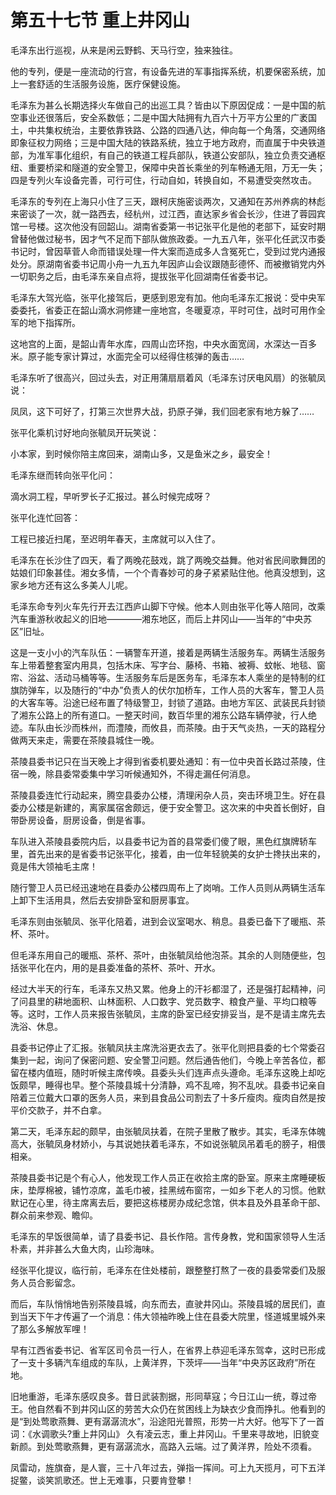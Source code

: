 # 第五十七节 重上井冈山

毛泽东出行巡视，从来是闲云野鹤、天马行空，独来独往。

他的专列，便是一座流动的行宫，有设备先进的军事指挥系统，机要保密系统，加上一套舒适的生活服务设施，医疗保健设施。

毛泽东为甚么长期选择火车做自己的出巡工具？皆由以下原因促成：一是中国的航空事业还很落后，安全系数低；二是中国大陆拥有九百六十万平方公里的广袤国土，中共集权统治，主要依靠铁路、公路的四通八达，伸向每一个角落，交通网络即象征权力网络；三是中国大陆的铁路系统，独立于地方政府，而直属于中央铁道部，为准军事化组织，有自己的铁道工程兵部队，铁道公安部队，独立负责交通枢纽、重要桥梁和隧道的安全警卫，保障中央首长乘坐的列车畅通无阻，万无一失；四是专列火车设备完善，可行可住，行动自如，转换自如，不易遭受突然攻击。

毛泽东的专列在上海只小住了三天，跟柯庆施密谈两次，又通知在苏州养病的林彪来密谈了一次，就一路西去，经杭州，过江西，直达家乡省会长沙，住进了蓉园宾馆一号楼。这次他没有回韶山。湖南省委第一书记张平化是他的老部下，延安时期曾替他做过秘书，因才气不足而下部队做旅政委。一九五八年，张平化任武汉市委书记时，曾因草菅人命而错误处理一件大案而造成多人含冤死亡，受到过党内通报处分。原湖南省委书记周小舟一九五九年因庐山会议跟随彭德怀、而被撤销党内外一切职务之后，由毛泽东亲自点将，提拔张平化回湖南任省委书记。

毛泽东大驾光临，张平化接驾后，更感到恩宠有加。他向毛泽东汇报说：受中央军委委托，省委正在韶山滴水洞修建一座地宫，冬暖夏凉，平时可住，战时可用作全军的地下指挥所。

这地宫的上面，是韶山青年水库，四周山峦环抱，中央水面宽阔，水深达一百多米。原子能专家计算过，水面完全可以经得住核弹的轰击……

毛泽东听了很高兴，回过头去，对正用蒲扇扇着风（毛泽东讨厌电风扇）的张毓凤说：

凤凤，这下可好了，打第三次世界大战，扔原子弹，我们回老家有地方躲了……

张平化乘机讨好地向张毓凤开玩笑说：

小本家，到时候你陪主席回来，湖南山多，又是鱼米之乡，最安全！

毛泽东继而转向张平化问：

滴水洞工程，早听罗长子汇报过。甚么时候完成呀？

张平化连忙回答：

工程已接近扫尾，至迟明年春天，主席就可以入住了。

毛泽东在长沙住了四天，看了两晚花鼓戏，跳了两晚交益舞。他对省民间歌舞团的姑娘们印象甚佳。湘女多情，一个个青春妙可的身子紧紧贴住他。他真没想到，这家乡地方还有这么多美人儿呢。

毛泽东命专列火车先行开去江西庐山脚下守候。他本人则由张平化等人陪同，改乘汽车重游秋收起义的旧地————湘东地区，而后上井冈山——当年的“中央苏区”旧址。

这是一支小小的汽车队伍：一辆警车开道，接着是两辆生活服务车。两辆生活服务车上带着整套室内用具，包括木床、写字台、藤椅、书箱、被褥、蚊帐、地毯、窗帘、浴盆、活动马桶等等。生活服务车后是医务车，毛泽东本人乘坐的是特制的红旗防弹车，以及随行的“中办”负责人的伏尔加桥车，工作人员的大客车，警卫人员的大客车等。沿途已经布置了特级警卫，封锁了道路。由地方军区、武装民兵封锁了湘东公路上的所有道口。一整天时间，数百华里的湘东公路车辆停驶，行人绝迹。车队由长沙而株州，而澧陵，而攸县，而茶陵。由于天气炎热，一天的路程分做两天来走，需要在茶陵县城住一晚。

茶陵县委书记只在当天晚上才得到省委机要处通知：有一位中央首长路过茶陵，住宿一晚，除县委常委集中学习听候通知外，不得走漏任何消息。

茶陵县委连忙行动起来，腾空县委办公楼，清理闲杂人员，突击环境卫生。好在县委办公楼是新建的，离家属宿舍颇远，便于安全警卫。这次来的中央首长倒好，自带卧房设备，厨房设备，倒是省事。

车队进入茶陵县委院内后，以县委书记为首的县常委们傻了眼，黑色红旗牌轿车里，首先出来的是省委书记张平化，接着，由一位年轻貌美的女护士搀扶出来的，竟是伟大领袖毛主席！

随行警卫人员已经迅速地在县委办公楼四周布上了岗哨。工作人员则从两辆生活车上卸下生活用具，然后去安排卧室和厨房事宜。

毛泽东则由张毓凤、张平化陪着，进到会议室喝水、稍息。县委已备下了暖瓶、茶杯、茶叶。

但毛泽东用自己的暖瓶、茶杯、茶叶，由张毓凤给他泡茶。其余的人则随便些，包括张平化在内，用的是县委准备的茶杯、茶叶、开水。

经过大半天的行车，毛泽东又热又累。他身上的汗衫都湿了，还是强打起精神，问了问县里的耕地面积、山林面积、人口数字、党员数字、粮食产量、平均口粮等等。这时，工作人员来报告张毓凤，主席的卧室已经安排妥当，是不是请主席先去洗浴、休息。

县委书记停止了汇报。张毓凤扶主席洗浴更衣去了。张平化则把县委的七个常委召集到一起，询问了保密问题、安全警卫问题。然后通告他们，今晚上辛苦各位，都留在楼内值班，随时听候主席传唤。县委头头们连声点头遵命。毛泽东这晚上却吃饭颇早，睡得也早。整个茶陵县城十分清静，鸡不乱啼，狗不乱吠。县委书记亲自陪着三位戴大口罩的医务人员，来到县食品公司割去了十多斤瘦肉。瘦肉自然是按平价交款子，并不白拿。

第二天，毛泽东起的颇早，由张毓凤扶着，在院子里散了散步。其实，毛泽东体魄高大，张毓凤身材娇小，与其说她扶着毛泽东，不如说张毓凤吊着毛的膀子，相偎相亲。

茶陵县委书记是个有心人，他发现工作人员正在收拾主席的卧室。原来主席睡硬板床，垫厚棉被，铺竹凉席，盖毛巾被，挂黑绒布窗帘，一如乡下老人的习惯。他默默记在心里，待主席离去后，要把这栋楼房办成纪念馆，供本县及外县革命干部、群众前来参观、瞻仰。

毛泽东的早饭很简单，请了县委书记、县长作陪。言传身教，党和国家领导人生活朴素，并非甚么大鱼大肉，山珍海味。

经张平化提议，临行前，毛泽东在住处楼前，跟整整打熬了一夜的县委常委们及服务人员合影留念。

而后，车队悄悄地告别茶陵县城，向东而去，直驶井冈山。茶陵县城的居民们，直到当天下午才传遍了一个消息：伟大领袖昨晚上住在县委大院里，怪道城里城外来了那么多解放军哩！

早有江西省委书记、省军区司令员一行人，在省界上恭迎毛泽东驾幸，这时已形成了一支十多辆汽车组成的车队，上黄洋界，下茨坪——当年“中央苏区政府”所在地。

旧地重游，毛泽东感叹良多。昔日武装割据，形同草寇；今日江山一统，尊过帝王。他自然看不到井冈山区的劳苦大众仍在贫困线上为缺衣少食而挣扎。他看到的是“到处莺歌燕舞、更有潺潺流水”，沿途阳光普照，形势一片大好。他写下了一首词：《水调歌头?重上井冈山》 久有凌云志，重上井冈山。千里来寻故地，旧貌变新颜。到处莺歌燕舞，更有潺潺流水，高路入云端。过了黄洋界，险处不须看。

凤雷动，旌旗奋，是人寰，三十八年过去，弹指一挥间。可上九天揽月，可下五洋捉鳖，谈笑凯歌还。世上无难事，只要肯登攀！
